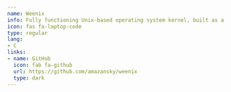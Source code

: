 ```yaml
---
name: Weenix
info: Fully functioning Unix-based operating system kernel, built as a semester-long project in Brown University's [CS 1690](https://github.com/brown-cs1690/handout/wiki/Weenix-Operating-System) *(Operating Systems)*. Implementation includes threads and processes, device drivers, a persistent file system, and virtual memory.
icon: fas fa-laptop-code
type: regular
lang:
- C
links:
- name: GitHub
  icon: fab fa-github
  url: https://github.com/amazansky/weenix
  type: dark
---
```

